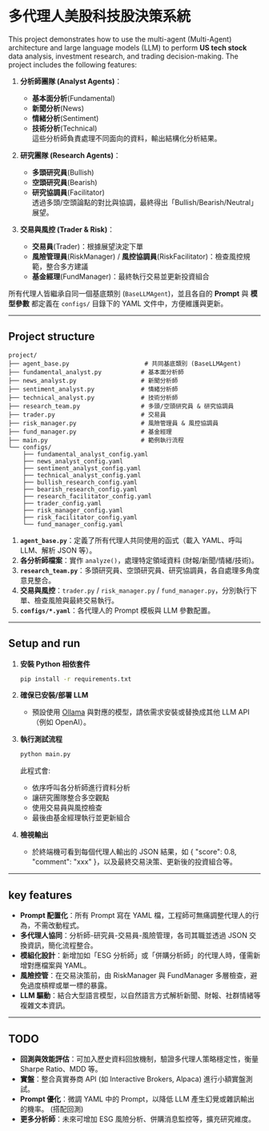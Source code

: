 # 多代理人美股科技股決策系統

This project demonstrates how to use the multi-agent (Multi-Agent) architecture and large language models (LLM) to perform **US tech stock** data analysis, investment research, and trading decision-making. The project includes the following features:

1. **分析師團隊 (Analyst Agents)**：  
   - **基本面分析**(Fundamental)  
   - **新聞分析**(News)  
   - **情緒分析**(Sentiment)  
   - **技術分析**(Technical)  
   這些分析師負責處理不同面向的資料，輸出結構化分析結果。

2. **研究團隊 (Research Agents)**：  
   - **多頭研究員**(Bullish)  
   - **空頭研究員**(Bearish)  
   - **研究協調員**(Facilitator)  
   透過多頭/空頭論點的對比與協調，最終得出「Bullish/Bearish/Neutral」展望。

3. **交易與風控 (Trader & Risk)**：  
   - **交易員**(Trader)：根據展望決定下單  
   - **風險管理員**(RiskManager) / **風控協調員**(RiskFacilitator)：檢查風控規範，整合多方建議  
   - **基金經理**(FundManager)：最終執行交易並更新投資組合

所有代理人皆繼承自同一個基底類別 (`BaseLLMAgent`)，並且各自的 **Prompt** 與 **模型參數** 都定義在 `configs/` 目錄下的 YAML 文件中，方便維護與更新。

---

## Project structure

```
project/
├── agent_base.py                     # 共同基底類別 (BaseLLMAgent)
├── fundamental_analyst.py           # 基本面分析師
├── news_analyst.py                  # 新聞分析師
├── sentiment_analyst.py             # 情緒分析師
├── technical_analyst.py             # 技術分析師
├── research_team.py                 # 多頭/空頭研究員 & 研究協調員
├── trader.py                        # 交易員
├── risk_manager.py                  # 風險管理員 & 風控協調員
├── fund_manager.py                  # 基金經理
├── main.py                          # 範例執行流程
└── configs/
    ├── fundamental_analyst_config.yaml
    ├── news_analyst_config.yaml
    ├── sentiment_analyst_config.yaml
    ├── technical_analyst_config.yaml
    ├── bullish_research_config.yaml
    ├── bearish_research_config.yaml
    ├── research_facilitator_config.yaml
    ├── trader_config.yaml
    ├── risk_manager_config.yaml
    ├── risk_facilitator_config.yaml
    └── fund_manager_config.yaml
```

1. **`agent_base.py`**：定義了所有代理人共同使用的函式（載入 YAML、呼叫 LLM、解析 JSON 等）。  
2. **各分析師檔案**：實作 `analyze()`，處理特定領域資料 (財報/新聞/情緒/技術)。  
3. **`research_team.py`**：多頭研究員、空頭研究員、研究協調員，各自處理多角度意見整合。  
4. **交易與風控**：`trader.py` / `risk_manager.py` / `fund_manager.py`，分別執行下單、檢查風險與最終交易執行。  
5. **`configs/*.yaml`**：各代理人的 Prompt 模板與 LLM 參數配置。

---

## Setup and run

1. **安裝 Python 相依套件**
   ```bash
   pip install -r requirements.txt
   ```

2. **確保已安裝/部署 LLM**  
   - 預設使用 [Ollama](https://github.com/jmorganca/ollama) 與對應的模型，請依需求安裝或替換成其他 LLM API（例如 OpenAI）。

3. **執行測試流程**  
   ```bash
   python main.py
   ```
   此程式會:
   - 依序呼叫各分析師進行資料分析  
   - 讓研究團隊整合多空觀點  
   - 使用交易員與風控檢查  
   - 最後由基金經理執行並更新組合

4. **檢視輸出**  
   - 於終端機可看到每個代理人輸出的 JSON 結果，如 { "score": 0.8, "comment": "xxx" }，以及最終交易決策、更新後的投資組合等。

---

## key features

- **Prompt 配置化**：所有 Prompt 寫在 YAML 檔，工程師可無痛調整代理人的行為，不需改動程式。
- **多代理人協同**：分析師-研究員-交易員-風險管理，各司其職並透過 JSON 交換資訊，簡化流程整合。
- **模組化設計**：新增加如「ESG 分析師」或「併購分析師」的代理人時，僅需新增對應檔案與 YAML。
- **風險控管**：在交易決策前，由 RiskManager 與 FundManager 多層檢查，避免過度槓桿或單一標的暴露。
- **LLM 驅動**：結合大型語言模型，以自然語言方式解析新聞、財報、社群情緒等複雜文本資訊。

---

## TODO

- **回測與效能評估**：可加入歷史資料回放機制，驗證多代理人策略穩定性，衡量 Sharpe Ratio、MDD 等。
- **實盤**：整合真實券商 API (如 Interactive Brokers, Alpaca) 進行小額實盤測試。
- **Prompt 優化**：微調 YAML 中的 Prompt，以降低 LLM 產生幻覺或雜訊輸出的機率。 (搭配回測)
- **更多分析師**：未來可增加 ESG 風險分析、併購消息監控等，擴充研究維度。


